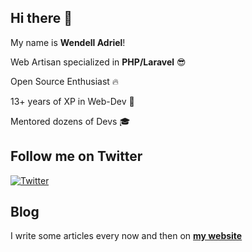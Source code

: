 ## Hi there 👋

My name is **Wendell Adriel**!

Web Artisan specialized in **PHP/Laravel** 😎

Open Source Enthusiast 🔥

13+ years of XP in Web-Dev 🤘

Mentored dozens of Devs 🎓

## Follow me on Twitter

[![Twitter](https://img.shields.io/twitter/url/https/twitter.com/wendell_adriel.svg?style=social&label=Follow%20%40wendell_adriel)](https://twitter.com/wendell_adriel)

## Blog

I write some articles every now and then on **[my website](https://wendelladriel.com)**
